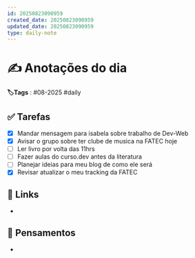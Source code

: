 ```yaml
---
id: 20250823090959
created_date: 20250823090959
updated_date: 20250823090959
type: daily-note
---
```

# ✍️ Anotações do dia
**🏷️Tags** : #08-2025 #daily
## ✅ Tarefas
- [x] Mandar mensagem para isabela sobre trabalho de Dev-Web
- [x] Avisar o grupo sobre ter clube de musica na FATEC hoje
- [ ] Ler livro por volta das 11hrs
- [ ] Fazer aulas do curso.dev antes da literatura
- [ ] Planejar ideias para meu blog de como ele será
- [x] Revisar atualizar o meu tracking da FATEC
## 🔗 Links
- 
## 🧠 Pensamentos
- 